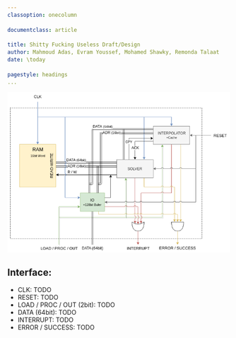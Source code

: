 ```yaml
---
classoption: onecolumn

documentclass: article

title: Shitty Fucking Useless Draft/Design
author: Mahmoud Adas, Evram Youssef, Mohamed Shawky, Remonda Talaat
date: \today

pagestyle: headings
... 
```


![Overall Design](d0.png)

## Interface:

* CLK: TODO
* RESET: TODO
* LOAD / PROC / OUT (2bit): TODO
* DATA (64bit): TODO
* INTERRUPT: TODO
* ERROR / SUCCESS: TODO

